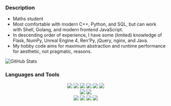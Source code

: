 ### Description

* Maths student
* Most comfortable with modern C++, Python, and SQL, but can work with Shell, Golang, and modern frontend JavaScript.
* In descending order of experience, I have some (limited) knowledge of Flask, NumPy, Unreal Engine 4, Ren'Py, jQuery, nginx, and Java.
* My hobby code aims for maximum abstraction and runtime performance for aesthetic, not pragmatic, reasons.

![GitHub Stats](https://github-readme-stats.vercel.app/api?username=NotCompsky&show_icons=true&hide_border=true)

### Languages and Tools

<p align="center">
 <img src="https://img.shields.io/badge/c%20-%2300599C.svg?&style=for-the-badge&logo=c&logoColor=white"/>
 <img src="https://img.shields.io/badge/c++%20-%2300599C.svg?&style=for-the-badge&logo=c%2B%2B&logoColor=white"/>
 <img src="https://img.shields.io/badge/python-%233776AB.svg?&style=for-the-badge&logo=python&logoColor=white"/>
 <img src="https://img.shields.io/badge/go-%2300ADD8.svg?&style=for-the-badge&logo=go&logoColor=white"/>
 <img src="https://img.shields.io/badge/shell_script%20-%23121011.svg?&style=for-the-badge&logo=gnu-bash&logoColor=white"/>
 <img src="https://img.shields.io/badge/javascript%20-%23323330.svg?&style=for-the-badge&logo=javascript&logoColor=%23F7DF1E"/>
 <br>
 <img src="https://img.shields.io/badge/linux-%23ff5500.svg?&style=for-the-badge&logo=linux&logoColor=white"/>
 <img src="https://img.shields.io/badge/windows%2010-%230078d6.svg?&style=for-the-badge&logo=windows&logoColor=white"/>
 <br>
 <img src="https://img.shields.io/badge/qt-%2341cd52.svg?&style=for-the-badge&logo=qt&logoColor=white"/>
 <img src="https://img.shields.io/badge/flask%20-%23000.svg?&style=for-the-badge&logo=flask&logoColor=white"/>
 <img src="https://img.shields.io/badge/mysql-%2300f.svg?&style=for-the-badge&logo=mysql&logoColor=white"/>
 <img src="https://img.shields.io/badge/sqlite-%2307405e.svg?&style=for-the-badge&logo=sqlite&logoColor=white"/>
</p>
